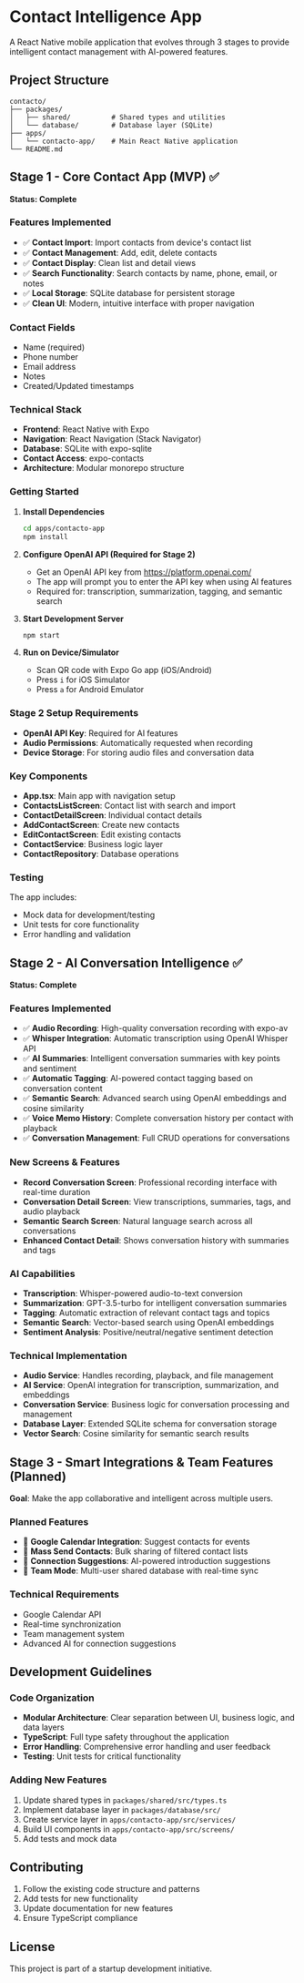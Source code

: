 # Contact Intelligence App

A React Native mobile application that evolves through 3 stages to provide intelligent contact management with AI-powered features.

## Project Structure

```
contacto/
├── packages/
│   ├── shared/          # Shared types and utilities
│   └── database/        # Database layer (SQLite)
├── apps/
│   └── contacto-app/    # Main React Native application
└── README.md
```

## Stage 1 - Core Contact App (MVP) ✅

**Status: Complete**

### Features Implemented

- ✅ **Contact Import**: Import contacts from device's contact list
- ✅ **Contact Management**: Add, edit, delete contacts
- ✅ **Contact Display**: Clean list and detail views
- ✅ **Search Functionality**: Search contacts by name, phone, email, or notes
- ✅ **Local Storage**: SQLite database for persistent storage
- ✅ **Clean UI**: Modern, intuitive interface with proper navigation

### Contact Fields

- Name (required)
- Phone number
- Email address
- Notes
- Created/Updated timestamps

### Technical Stack

- **Frontend**: React Native with Expo
- **Navigation**: React Navigation (Stack Navigator)
- **Database**: SQLite with expo-sqlite
- **Contact Access**: expo-contacts
- **Architecture**: Modular monorepo structure

### Getting Started

1. **Install Dependencies**
   ```bash
   cd apps/contacto-app
   npm install
   ```

2. **Configure OpenAI API (Required for Stage 2)**
   - Get an OpenAI API key from https://platform.openai.com/
   - The app will prompt you to enter the API key when using AI features
   - Required for: transcription, summarization, tagging, and semantic search

3. **Start Development Server**
   ```bash
   npm start
   ```

4. **Run on Device/Simulator**
   - Scan QR code with Expo Go app (iOS/Android)
   - Press `i` for iOS Simulator
   - Press `a` for Android Emulator

### Stage 2 Setup Requirements

- **OpenAI API Key**: Required for AI features
- **Audio Permissions**: Automatically requested when recording
- **Device Storage**: For storing audio files and conversation data

### Key Components

- **App.tsx**: Main app with navigation setup
- **ContactsListScreen**: Contact list with search and import
- **ContactDetailScreen**: Individual contact details
- **AddContactScreen**: Create new contacts
- **EditContactScreen**: Edit existing contacts
- **ContactService**: Business logic layer
- **ContactRepository**: Database operations

### Testing

The app includes:
- Mock data for development/testing
- Unit tests for core functionality
- Error handling and validation

## Stage 2 - AI Conversation Intelligence ✅

**Status: Complete**

### Features Implemented

- ✅ **Audio Recording**: High-quality conversation recording with expo-av
- ✅ **Whisper Integration**: Automatic transcription using OpenAI Whisper API
- ✅ **AI Summaries**: Intelligent conversation summaries with key points and sentiment
- ✅ **Automatic Tagging**: AI-powered contact tagging based on conversation content
- ✅ **Semantic Search**: Advanced search using OpenAI embeddings and cosine similarity
- ✅ **Voice Memo History**: Complete conversation history per contact with playback
- ✅ **Conversation Management**: Full CRUD operations for conversations

### New Screens & Features

- **Record Conversation Screen**: Professional recording interface with real-time duration
- **Conversation Detail Screen**: View transcriptions, summaries, tags, and audio playback
- **Semantic Search Screen**: Natural language search across all conversations
- **Enhanced Contact Detail**: Shows conversation history with summaries and tags

### AI Capabilities

- **Transcription**: Whisper-powered audio-to-text conversion
- **Summarization**: GPT-3.5-turbo for intelligent conversation summaries
- **Tagging**: Automatic extraction of relevant contact tags and topics
- **Semantic Search**: Vector-based search using OpenAI embeddings
- **Sentiment Analysis**: Positive/neutral/negative sentiment detection

### Technical Implementation

- **Audio Service**: Handles recording, playback, and file management
- **AI Service**: OpenAI integration for transcription, summarization, and embeddings
- **Conversation Service**: Business logic for conversation processing and management
- **Database Layer**: Extended SQLite schema for conversation storage
- **Vector Search**: Cosine similarity for semantic search results

## Stage 3 - Smart Integrations & Team Features (Planned)

**Goal**: Make the app collaborative and intelligent across multiple users.

### Planned Features

- 🎯 **Google Calendar Integration**: Suggest contacts for events
- 🎯 **Mass Send Contacts**: Bulk sharing of filtered contact lists
- 🎯 **Connection Suggestions**: AI-powered introduction suggestions
- 🎯 **Team Mode**: Multi-user shared database with real-time sync

### Technical Requirements

- Google Calendar API
- Real-time synchronization
- Team management system
- Advanced AI for connection suggestions

## Development Guidelines

### Code Organization

- **Modular Architecture**: Clear separation between UI, business logic, and data layers
- **TypeScript**: Full type safety throughout the application
- **Error Handling**: Comprehensive error handling and user feedback
- **Testing**: Unit tests for critical functionality

### Adding New Features

1. Update shared types in `packages/shared/src/types.ts`
2. Implement database layer in `packages/database/src/`
3. Create service layer in `apps/contacto-app/src/services/`
4. Build UI components in `apps/contacto-app/src/screens/`
5. Add tests and mock data

## Contributing

1. Follow the existing code structure and patterns
2. Add tests for new functionality
3. Update documentation for new features
4. Ensure TypeScript compliance

## License

This project is part of a startup development initiative.
